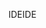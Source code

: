 <span data-ttu-id="c038e-101">IDE</span><span class="sxs-lookup"><span data-stu-id="c038e-101">IDE</span></span>
